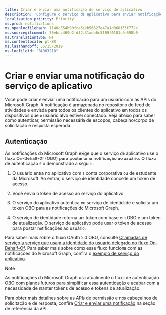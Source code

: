 ```yaml
---
title: Criar e enviar uma notificação do serviço de aplicativo
description: 'Configure o serviço de aplicativo para enviar notificações centradas no usuário para vários clientes por meio do Microsoft Graph. '
localization_priority: Priority
ms.prod: notifications
ms.openlocfilehash: 1148c554b90fca5aeb56627e47a1d060f53f772e
ms.sourcegitcommit: 70ebcc469e2fdf2c31aeb6c5169f0101c3e698b0
ms.translationtype: HT
ms.contentlocale: pt-BR
ms.lasthandoff: 05/15/2019
ms.locfileid: "34063218"
---
```

# <a name="create-and-send-a-notification-from-your-app-service"></a>Criar e enviar uma notificação do serviço de aplicativo

Você pode criar e enviar uma notificação para um usuário com as APIs do Microsoft Graph. A notificação é armazenada no repositório do feed de atividades e enviada para todos os clientes do aplicativo em todos os dispositivos que o usuário alvo estiver conectado. Veja abaixo para saber como autenticar, permissão necessária de escopos, cabeçalho/corpo de solicitação e resposta esperada.

## <a name="authentication"></a>Autenticação

As notificações do Microsoft Graph exige que o serviço de aplicativo use o fluxo On-Behalf-Of (OBO) para postar uma notificação ao usuário. O fluxo de autenticação é o demonstrado a seguir::

1.  O usuário entra no aplicativo com a conta corporativa ou de estudante da Microsoft. Ao entrar, o serviço de identidade concede um token de acesso.

2.  Você envia o token de acesso ao serviço do aplicativo.

3.  O serviço do aplicativo autentica no serviço de identidade e solicita um token OBO para as notificações do Microsoft Graph.

4.  O serviço de identidade retorna um token com base em OBO e um token de atualização. O serviço de aplicativo pode usar o token de acesso para postar notificações ao usuário.

Para saber mais sobre o fluxo OAuth 2.0 OBO, consulte [Chamadas de serviço a serviço que usam a identidade do usuário delegado no fluxo On-Behalf-Of](https://docs.microsoft.com/pt-BR/azure/active-directory/develop/v1-oauth2-on-behalf-of-flow). Para saber mais sobre como esse fluxo funciona com as notificações do Microsoft Graph, confira o [exemplo de serviço do aplicativo](https://aka.ms/gnsample-appservice).

> [!NOTE]
> As notificações do Microsoft Graph usa atualmente o fluxo de autenticação OBO com planos futuros para simplificar essa autenticação e acabar com a necessidade de manter tokens de acesso e tokens de atualização.

Para obter mais detalhes sobre as APIs de permissão e nos cabeçalhos de solicitação e de resposta, confira [Criar e enviar uma notificação](/graph/api/notifications-post) na seção de referência da API. 
